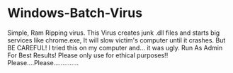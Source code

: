 # Windows-Batch-Virus
Simple, Ram Ripping virus.
This Virus creates junk .dll files and starts big services like chrome.exe,
It will slow victim's computer until it crashes. But BE CAREFUL! I tried this on my computer and... it was ugly. 
Run As Admin For Best Results!
Please only use for ethical purposes!!
Please....Please..............
